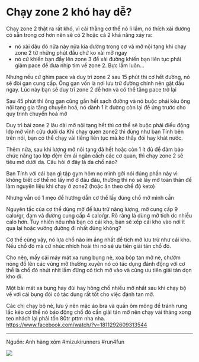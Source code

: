 # Chạy zone 2 khó hay dễ?
Chạy zone 2 thật ra rất khó, vì cái thằng cơ thể nó lì lắm, nó thích xài đường có sẵn trong cơ hơn nên sẽ có 2 hoặc cả 2 khả năng xảy ra:

- nó xài đâu đó nữa này nữa kia đường trong cơ và mỡ nội tạng khi chạy zone 2 từ những phút đầu chứ ko xài mỡ ngay
- nó cứ khiến bạn đẩy lên zone 3 để xài đường khiến bạn liên tục phải giảm pace để đưa nhịp tim về zone 2. Bực lắm luôn...

Nhưng nếu cứ ghìm pace và duy trì zone 2 sau 15 phút thì cơ hết đường, nó sẽ đòi gan cung cấp.  Ông gan vốn là nơi 
lưu trữ đường chính nên gật đầu ngay. Lúc này bạn sẽ duy trì zone 2 dễ hơn và có thể tăng pace trở lại

Sau 45 phút thì ông gan cũng gần hết sạch đường và nó buộc phải kêu ông nội tạng gia tăng chuyển hoá, nó dành 1 ít đường còn lại để ứng trước cho quy trình chuyển hoá mỡ

Duy trì bài zone 2 lâu dài mỡ nội tạng hết thì cơ thể sẽ buộc phải điều động lớp mỡ vĩnh cửu dưới da
Khi chạy quen zone2 thì đúng như bạn Tính bên trên nói, bạn có thể chạy vài tiếng liên tục mà.ko thấy đói hay khát nước.

Thêm nữa, sau khi lượng mỡ nôi tạng đã hết hoặc còn 1 ít đủ để đảm bảo chức năng tạo lớp đệm êm ái ngăn cấch các cơ 
quan, thì chạy zone 2 sẽ tiêu mỡ dưới da. Câu hỏi ở đây là da chổ nảo?

Bạn Tính với cái bạn gì tập gym hôm nọ mình gởi nói đúng phần này vì không biết cơ thể nó lấy mỡ ở đâu đâu, thường thì nó sẽ lấy mỡ toàn thân để làm nguyên liệu khi chạy ở zone2 (hoặc ăn theo chế độ keto)

Nhưng vẫn có 1 mẹo để hướng dẫn cơ thể lấy đúng chổ mỡ mình cần

Nguyên tắc của cơ thể dùng mỡ để lưu trữ năng lượng, mỡ cung cấp 9 calo/gr, đạm  và đường cung cấp 4 calo/gr. Rõ ràng là dùng mỡ tích dc nhiều calo hơn. Tuy nhiên nếu nhà bạn có cái kho, bạn sẽ xếp cái kho vào nơi ít qua lại hoặc vướng đường đi nhất đúng không?

Cơ thể cũng vậy, nó lựa chổ nào im ắng nhất để tích mỡ lưu trữ như cái kho. Nếu chổ đó mà cứ nhúc nhích hoài thì nó sẽ ưu tiên giải tán chổ đó.

Cho nên, mấy cái máy mát xa rung bụng nè, xoa bóp tan mỡ nè, chườm nóng đồ lên các vùng mỡ thường xuyên nó có tác dụng đánh động với cơ thể là chổ đó nhút nhít lắm đừng có tích mỡ vào và cũng ưu tiên giải tán dọn kho đi.

Một bài mát xa bụng hay đùi hay hông chổ nhiều mỡ nhất sau khi chạy bộ về với cái bụng đói có tác dụng rất tốt cho việc đánh tan mỡ.

Các chị chạy bộ nè, lưu ý nên mặc áo bra và quần ôm mông để tránh rung lắc kẻo cơ thể nó báo động chổ đó cần giải tán mỡ nên chạy vài tháng xong teo nhách lại phải tốn 80tr pttm nha nha.
https://www.facebook.com/watch/?v=1811292609313544

---
Nguồn: Anh hàng xóm
#mizukirunners #run4fun

![](https://scontent.fsgn5-5.fna.fbcdn.net/v/t39.30808-6/421295813_7303533063026077_3537699585823604194_n.jpg?_nc_cat=100&ccb=1-7&_nc_sid=aa7b47&_nc_eui2=AeEctladHa35d4mrJzyGj9sgFw23ziwviewXDbfOLC-J7AoqEJXexTokJytMTBCpbsHIxEog_PZwcqBUz0WT8CN2&_nc_ohc=ihL7ewNpnn0Q7kNvgGwVZx-&_nc_ht=scontent.fsgn5-5.fna&_nc_gid=AIMpImpy_z-_NZ2vYA2cWXA&oh=00_AYAlw00oFHnNUw8opmBY4KW2bKSOri6jV7JyIUsSBk-h0w&oe=66C9DC49)